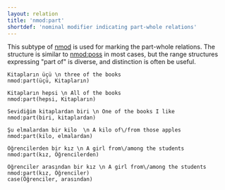 ```yaml
---
layout: relation
title: 'nmod:part'
shortdef: 'nominal modifier indicating part-whole relations'
---
```


This subtype of [nmod]() is used for marking the part-whole relations.
The structure is similar to [nmod:poss](nmod-poss) in most cases,
but the range structures expressing "part of" is diverse, 
and distinction is often be useful.

~~~ sdparse
Kitapların üçü \n three of the books
nmod:part(üçü, Kitapların)
~~~

~~~ sdparse
Kitapların hepsi \n All of the books
nmod:part(hepsi, Kitapların)
~~~

~~~ sdparse
Sevidiğim kitaplardan biri \n One of the books I like
nmod:part(biri, kitaplardan)
~~~

~~~ sdparse
Şu elmalardan bir kilo  \n A kilo of\/from those apples
nmod:part(kilo, elmalardan)
~~~

~~~ sdparse
Öğrencilerden bir kız \n A girl from\/among the students 
nmod:part(kız, Öğrencilerden)
~~~

~~~ sdparse
Öğrenciler arasından bir kız \n A girl from\/among the students 
nmod:part(kız, Öğrenciler)
case(Öğrenciler, arasından)
~~~

<!-- Interlanguage links updated Út zář 29 20:23:36 CEST 2020 -->
